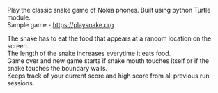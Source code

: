 Play the classic snake game of Nokia phones. Built using python Turtle module.  
Sample game - https://playsnake.org  

The snake has to eat the food that appears at a random location on the screen.  
The length of the snake increases everytime it eats food.  
Game over and new game starts if snake mouth touches itself or if the snake touches the boundary walls.  
Keeps track of your current score and high score from all previous run sessions.  
